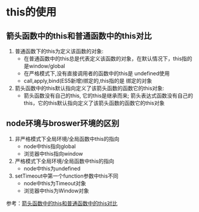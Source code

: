 # this的使用
## 箭头函数中的this和普通函数中的this对比
1. 普通函数下的this为定义该函数的对象:
   * 在普通函数中的this总是代表定义该函数的对象，在默认情况下，this指的是window/global
   * 在严格模式下,没有直接调用者的函数中的this是 undefined使用
   * call,apply,bind(ES5新增)绑定的,this指的是 绑定的对象
2. 箭头函数中的this默认指向定义了该箭头函数的函数它的this对象:
   * 箭头函数没有自己的this, 它的this是继承而来; 箭头表达式函数没有自己的this，它的this默认指向定义了该箭头函数的函数它的this对象
## node环境与broswer环境的区别
1. 非严格模式下全局环境/全局函数中this的指向
   * node中this指向global
   * 浏览器中this指向window
2. 严格模式下全局环境/全局函数中this的指向
   * node中this为undefined
3. setTimeout中第一个function参数中this不同
   * node中this为Timeout对象
   * 浏览器中this为Window对象



参考：[箭头函数中的this和普通函数中的this对比](https://www.cnblogs.com/fanzhanxiang/p/8888963.html "cnblogs")